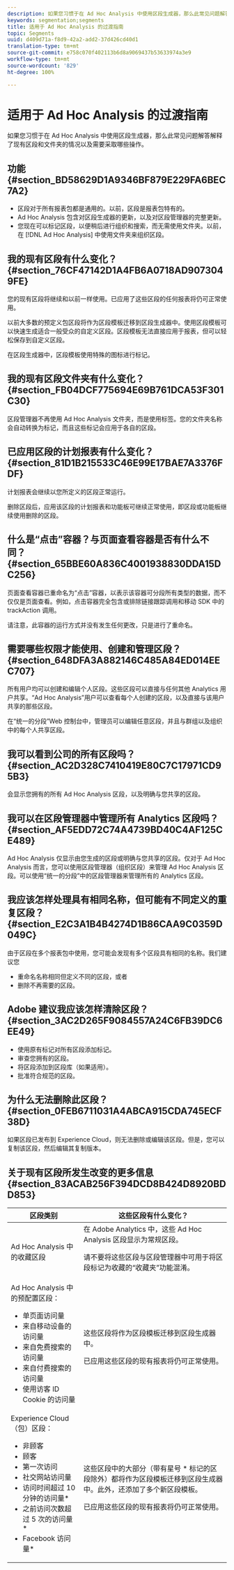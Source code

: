 ```yaml
---
description: 如果您习惯于在 Ad Hoc Analysis 中使用区段生成器，那么此常见问题解答解释了现有区段和文件夹的情况以及需要采取哪些操作。
keywords: segmentation;segments
title: 适用于 Ad Hoc Analysis 的过渡指南
topic: Segments
uuid: d409d71a-f8d9-42a2-add2-37d426cd40d1
translation-type: tm+mt
source-git-commit: e758c070f402113b6d8a9069437b53633974a3e9
workflow-type: tm+mt
source-wordcount: '829'
ht-degree: 100%

---
```



# 适用于 Ad Hoc Analysis 的过渡指南

如果您习惯于在 Ad Hoc Analysis 中使用区段生成器，那么此常见问题解答解释了现有区段和文件夹的情况以及需要采取哪些操作。

## 功能 {#section_BD58629D1A9346BF879E229FA6BEC7A2}

* 区段对于所有报表包都是通用的。以前，区段是报表包特有的。
* Ad Hoc Analysis 包含对区段生成器的更新，以及对区段管理器的完整更新。
* 您现在可以标记区段，以便稍后进行组织和搜索，而无需使用文件夹。以前，在 [!DNL Ad Hoc Analysis] 中使用文件夹来组织区段。

## 我的现有区段有什么变化？{#section_76CF47142D1A4FB6A0718AD9073049FE}

您的现有区段将继续和以前一样使用。已应用了这些区段的任何报表将仍可正常使用。

以前大多数的预定义包区段将作为区段模板迁移到区段生成器中。使用区段模板可以快速生成适合一般受众的自定义区段。区段模板无法直接应用于报表，但可以轻松保存到自定义区段。

在区段生成器中，区段模板使用特殊的图标进行标记。

## 我的现有区段文件夹有什么变化？ {#section_FB04DCF775694E69B761DCA53F301C30}

区段管理器不再使用 Ad Hoc Analysis 文件夹，而是使用标签。您的文件夹名称会自动转换为标记，而且这些标记会应用于各自的区段。

## 已应用区段的计划报表有什么变化？ {#section_81D1B215533C46E99E17BAE7A3376FDF}

计划报表会继续以您所定义的区段正常运行。

删除区段后，应用该区段的计划报表和功能板可继续正常使用，即区段或功能板继续使用删除的区段。

## 什么是“点击”容器？与页面查看容器是否有什么不同？ {#section_65BBE60A836C4001938830DDA15DC256}

页面查看容器已重命名为“点击”容器，以表示该容器可分段所有类型的数据，而不仅仅是页面查看。例如，点击容器完全包含或排除链接跟踪调用和移动 SDK 中的 trackAction 调用。

请注意，此容器的运行方式并没有发生任何更改，只是进行了重命名。

## 需要哪些权限才能使用、创建和管理区段？ {#section_648DFA3A882146C485A84ED014EEC707}

所有用户均可以创建和编辑个人区段。这些区段可以直接与任何其他 Analytics 用户共享。“Ad Hoc Analysis”用户可以查看每个人创建的区段，以及直接与该用户共享的那些区段。

在“统一的分段”Web 控制台中，管理员可以编辑任意区段，并且与群组以及组织中的每个人共享区段。

## 我可以看到公司的所有区段吗？ {#section_AC2D328C7410419E80C7C17971CD95B3}

会显示您拥有的所有 Ad Hoc Analysis 区段，以及明确与您共享的区段。

## 我可以在区段管理器中管理所有 Analytics 区段吗？ {#section_AF5EDD72C74A4739BD40C4AF125CE489}

Ad Hoc Analysis 仅显示由您生成的区段或明确与您共享的区段。仅对于 Ad Hoc Analysis 而言，您可以使用区段管理器（组织区段）来管理 Ad Hoc Analysis 区段。可以使用“统一的分段”中的区段管理器来管理所有的 Analytics 区段。

## 我应该怎样处理具有相同名称，但可能有不同定义的重复区段？ {#section_E2C3A1B4B4274D1B86CAA9C0359D049C}

由于区段在多个报表包中使用，您可能会发现有多个区段具有相同的名称。我们建议您

* 重命名名称相同但定义不同的区段，或者
* 删除不再需要的区段。

## Adobe 建议我应该怎样清除区段？ {#section_3AC2D265F9084557A24C6FB39DC6EE49}

* 使用原有标记对所有区段添加标记。
* 审查您拥有的区段。
* 将区段添加到区段库（如果适用）。
* 批准符合规范的区段。

## 为什么无法删除此区段？{#section_0FEB6711031A4ABCA915CDA745ECF38D}

如果区段已发布到 Experience Cloud，则无法删除或编辑该区段。但是，您可以复制该区段，然后编辑其复制版本。

## 关于现有区段所发生改变的更多信息 {#section_83ACAB256F394DCD8B424D8920BDD853}

<table id="table_0AE814A64D2A48ABB28402C4303F420E"> 
 <thead> 
  <tr> 
   <th colname="col1" class="entry"> 区段类别 </th> 
   <th colname="col2" class="entry"> 这些区段有什么变化？ </th> 
  </tr> 
 </thead>
 <tbody> 
  <tr> 
   <td colname="col1"> Ad Hoc Analysis 中的收藏区段 </td> 
   <td colname="col2">在 Adobe Analytics 中，这些 Ad Hoc Analysis 区段显示为常规区段。 <p>请不要将这些区段与区段管理器中可用于将区段标记为收藏的“收藏夹”功能混淆。 </p> </td> 
  </tr> 
  <tr> 
   <td colname="col1">Ad Hoc Analysis 中的预配置区段： 
    <ul id="ul_BBF3C3F4D41A40AF98DA9DA6D299AD03"> 
     <li id="li_B65A004BDF8743FDABCD3332AEB8A010">单页面访问量 </li> 
     <li id="li_908CF5F964154C9D9EBBAC2A900DCB49">来自移动设备的访问量 </li> 
     <li id="li_4A715F49AA374463B501D731261A3A4C">来自免费搜索的访问量 </li> 
     <li id="li_67CE51237EC34FD4B33942BA14584EBF">来自付费搜索的访问量 </li> 
     <li id="li_C3820743178A4E9F9E5E5B5C47401DF2">使用访客 ID Cookie 的访问量 </li> 
    </ul> </td> 
   <td colname="col2"> <p>这些区段将作为区段模板迁移到区段生成器中。 </p> <p>已应用这些区段的现有报表将仍可正常使用。 </p> </td> 
  </tr> 
  <tr> 
   <td colname="col1">Experience Cloud（包）区段： 
    <ul id="ul_6968AFF6DEDA4BC8A7885B07CC1F57DF"> 
     <li id="li_073D9496F0C64AEB855855D01E65C1BA">非顾客 </li> 
     <li id="li_8958FD4272A14E16A9AA08216E8BC573">顾客 </li> 
     <li id="li_1436D7C9651D4AC38E10662DEDDD2B95">第一次访问 </li> 
     <li id="li_69F42B4F6107407792B0014804A8AF7B">社交网站访问量 </li> 
     <li id="li_29CA111186BE475C943E9F8450BDE8C8">访问时间超过 10 分钟的访问量* </li> 
     <li id="li_1FEF207959DC4D2E9FC925DD43177AA0">之前访问次数超过 5 次的访问量* </li> 
     <li id="li_219AB1D4FD7E469C9076A23D2CCC7C2C">Facebook 访问量* </li> 
    </ul> </td> 
   <td colname="col2"> <p> 这些区段中的大部分（带有星号 * 标记的区段除外）都将作为区段模板迁移到区段生成器中。此外，还添加了多个新区段模板。 </p> <p>已应用这些区段的现有报表将仍可正常使用。 </p> </td> 
  </tr> 
 </tbody> 
</table>

